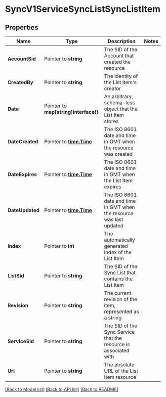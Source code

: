 # SyncV1ServiceSyncListSyncListItem

## Properties

Name | Type | Description | Notes
------------ | ------------- | ------------- | -------------
**AccountSid** | Pointer to **string** | The SID of the Account that created the resource |
**CreatedBy** | Pointer to **string** | The identity of the List Item's creator |
**Data** | Pointer to **map[string]interface{}** | An arbitrary, schema-less object that the List Item stores |
**DateCreated** | Pointer to [**time.Time**](time.Time.md) | The ISO 8601 date and time in GMT when the resource was created |
**DateExpires** | Pointer to [**time.Time**](time.Time.md) | The ISO 8601 date and time in GMT when the List Item expires |
**DateUpdated** | Pointer to [**time.Time**](time.Time.md) | The ISO 8601 date and time in GMT when the resource was last updated |
**Index** | Pointer to **int** | The automatically generated index of the List Item |
**ListSid** | Pointer to **string** | The SID of the Sync List that contains the List Item |
**Revision** | Pointer to **string** | The current revision of the item, represented as a string |
**ServiceSid** | Pointer to **string** | The SID of the Sync Service that the resource is associated with |
**Url** | Pointer to **string** | The absolute URL of the List Item resource |

[[Back to Model list]](../README.md#documentation-for-models) [[Back to API list]](../README.md#documentation-for-api-endpoints) [[Back to README]](../README.md)


